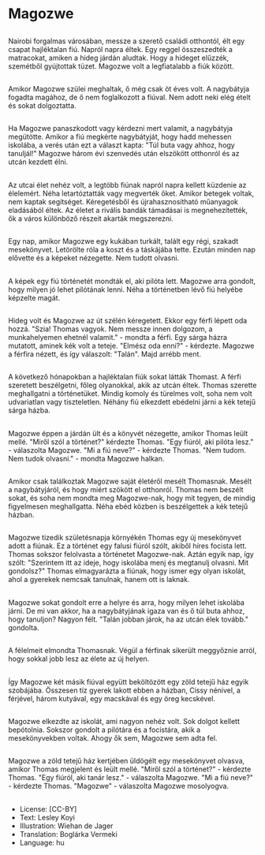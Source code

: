 # Magozwe

##
Nairobi forgalmas városában, messze a szerető családi otthontól, élt egy csapat hajléktalan fiú. Napról napra éltek. Egy reggel összeszedték a matracokat, amiken a hideg járdán aludtak. Hogy a hideget elűzzék, szemétből gyújtottak tüzet. Magozwe volt a legfiatalabb a fiúk között.

##
Amikor Magozwe szülei meghaltak, ő még csak öt éves volt. A nagybátyja fogadta magához, de ő nem foglalkozott a fiúval. Nem adott neki elég ételt és sokat dolgoztatta.

##
Ha Magozwe panaszkodott vagy kérdezni mert valamit, a nagybátyja megütötte. Amikor a fiú megkérte nagybátyját, hogy hadd mehessen iskolába, a verés után ezt a választ kapta: "Túl buta vagy ahhoz, hogy tanuljál!" Magozwe három évi szenvedés után elszökött otthonról és az utcán kezdett élni.

##
Az utcai élet nehéz volt, a legtöbb fiúnak napról napra kellett küzdenie az élelemért. Néha letartóztatták vagy megverték őket. Amikor betegek voltak, nem kaptak segítséget. Kéregetésből és újrahasznosítható műanyagok eladásából éltek. Az életet a rivális bandák támadásai is megnehezítették, ők a város különböző részeit akarták megszerezni.

##
Egy nap, amikor Magozwe egy kukában turkált, talált egy régi, szakadt mesekönyvet. Letörölte róla a koszt és a táskájába tette. Ezután minden nap elővette és a képeket nézegette. Nem tudott olvasni.

##
A képek egy fiú történetét mondták el, aki pilóta lett. Magozwe arra gondolt, hogy milyen jó lehet pilótának lenni. Néha a történetben lévő fiú helyébe képzelte magát.

##
Hideg volt és Magozwe az út szélén kéregetett. Ekkor egy férfi lépett oda hozzá. "Szia! Thomas vagyok. Nem messze innen dolgozom, a munkahelyemen ehetnél valamit." - mondta a férfi. Egy sárga házra mutatott, aminek kék volt a teteje. "Elmész oda enni?" - kérdezte. Magozwe a férfira nézett, és így válaszolt: "Talán". Majd arrébb ment.

##
A következő hónapokban a hajléktalan fiúk sokat látták Thomast. A férfi szeretett beszélgetni, főleg olyanokkal, akik az utcán éltek. Thomas szerette meghallgatni a történetüket. Mindig komoly és türelmes volt, soha nem volt udvariatlan vagy tiszteletlen. Néhány fiú elkezdett ebédelni járni a kék tetejű sárga házba.

##
Magozwe éppen a járdán ült és a könyvét nézegette, amikor Thomas leült mellé. "Miről szól a történet?" kérdezte Thomas. "Egy fiúról, aki pilóta lesz." - válaszolta Magozwe. "Mi a fiú neve?" - kérdezte Thomas. "Nem tudom. Nem tudok olvasni." - mondta Magozwe halkan.

##
Amikor csak találkoztak Magozwe saját életéről mesélt Thomasnak. Mesélt a nagybátyjáról, és hogy miért szökött el otthonról. Thomas nem beszélt sokat, és soha nem mondta meg Magozwe-nak, hogy mit tegyen, de mindig figyelmesen meghallgatta. Néha ebéd közben is beszélgettek a kék tetejű házban.

##
Magozwe tizedik születésnapja környékén Thomas egy új mesekönyvet adott a fiúnak. Ez a történet egy falusi fiúról szólt, akiből híres focista lett. Thomas sokszor felolvasta a történetet Magozwe-nak. Aztán egyik nap, így szólt: "Szerintem itt az ideje, hogy iskolába menj és megtanulj olvasni. Mit gondolsz?" Thomas elmagyarázta a fiúnak, hogy ismer egy olyan iskolát, ahol a gyerekek nemcsak tanulnak, hanem ott is laknak.

##
Magozwe sokat gondolt erre a helyre és arra, hogy milyen lehet iskolába járni. De mi van akkor, ha a nagybátyjának igaza van és ő túl buta ahhoz, hogy tanuljon? Nagyon félt. "Talán jobban járok, ha az utcán élek tovább." gondolta.

##
A félelmeit elmondta Thomasnak. Végül a férfinak sikerült meggyőznie arról, hogy sokkal jobb lesz az élete az új helyen.

##
Így Magozwe két másik fiúval együtt beköltözött egy zöld tetejű ház egyik szobájába. Összesen tíz gyerek lakott ebben a házban, Cissy nénivel, a férjével, három kutyával, egy macskával és egy öreg kecskével.

##
Magozwe elkezdte az iskolát, ami nagyon nehéz volt. Sok dolgot kellett bepótolnia. Sokszor gondolt a pilótára és a focistára, akik a mesekönyvekben voltak. Ahogy ők sem, Magozwe sem adta fel.

##
Magozwe a zöld tetejű ház kertjében üldögélt egy mesekönyvet olvasva, amikor Thomas megjelent és leült mellé. "Miről szól a történet?" - kérdezte Thomas. "Egy fiúról, aki tanár lesz." - válaszolta Magozwe. "Mi a fiú neve?" - kérdezte Thomas. "Magozwe" - válaszolta Magozwe mosolyogva.

##
* License: [CC-BY]
* Text: Lesley Koyi
* Illustration: Wiehan de Jager
* Translation: Boglárka Vermeki
* Language: hu
